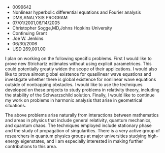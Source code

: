 
* 0099642
* Nonlinear hyperbolic differential equations and Fourier analysis
* DMS,ANALYSIS PROGRAM
* 07/01/2001,06/14/2005
* Christopher Sogge,MD,Johns Hopkins University
* Continuing Grant
* Joe W. Jenkins
* 06/30/2006
* USD 269,001.00

I plan on working on the following specific problems. First I would like to
prove new Strichartz estimates without using explicit parametrices. This could
potentially greatly widen the scope of their applications. I would also like to
prove almost global existence for quasilinear wave equations and investigate
whether there is global existence for nonlinear wave equations outside of
nontrapping obstacles. I would like to use the techniques developed on these
projects to study problems in relativity theory, including the stability of the
Schwarzschild solution. Finally, I would like to continue my work on problems in
harmonic analysis that arise in geometrical situations.

The above problems arise naturally from interactions between mathematics and
areas in physics that include general relativity, quantum mechanics, and quantum
chaos. The techniques employed include stationary phase and the study of
propagation of singularities. There is a very active group of researchers in
quantum physics groups at major universities studying high-energy eigenstates,
and I am especially interested in making further contributions to this area.



